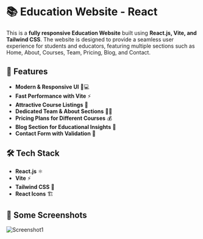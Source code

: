 # 📚 Education Website - React

This is a **fully responsive Education Website** built using **React.js, Vite, and Tailwind CSS**. The website is designed to provide a seamless user experience for students and educators, featuring multiple sections such as Home, About, Courses, Team, Pricing, Blog, and Contact.

## 🚀 Features

- **Modern & Responsive UI** 📱💻  
- **Fast Performance with Vite** ⚡  
- **Attractive Course Listings** 📖  
- **Dedicated Team & About Sections** 👨‍🏫  
- **Pricing Plans for Different Courses** 💰  
- **Blog Section for Educational Insights** 📝  
- **Contact Form with Validation** 📩  

## 🛠️ Tech Stack

- **React.js** ⚛️  
- **Vite** ⚡  
- **Tailwind CSS** 🎨  
- **React Icons** 🏗️  

## 📂 Some Screenshots
![Screenshot1]()

